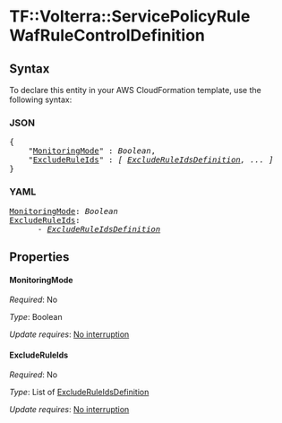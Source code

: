 # TF::Volterra::ServicePolicyRule WafRuleControlDefinition

## Syntax

To declare this entity in your AWS CloudFormation template, use the following syntax:

### JSON

<pre>
{
    "<a href="#monitoringmode" title="MonitoringMode">MonitoringMode</a>" : <i>Boolean</i>,
    "<a href="#excluderuleids" title="ExcludeRuleIds">ExcludeRuleIds</a>" : <i>[ <a href="excluderuleidsdefinition.md">ExcludeRuleIdsDefinition</a>, ... ]</i>
}
</pre>

### YAML

<pre>
<a href="#monitoringmode" title="MonitoringMode">MonitoringMode</a>: <i>Boolean</i>
<a href="#excluderuleids" title="ExcludeRuleIds">ExcludeRuleIds</a>: <i>
      - <a href="excluderuleidsdefinition.md">ExcludeRuleIdsDefinition</a></i>
</pre>

## Properties

#### MonitoringMode

_Required_: No

_Type_: Boolean

_Update requires_: [No interruption](https://docs.aws.amazon.com/AWSCloudFormation/latest/UserGuide/using-cfn-updating-stacks-update-behaviors.html#update-no-interrupt)

#### ExcludeRuleIds

_Required_: No

_Type_: List of <a href="excluderuleidsdefinition.md">ExcludeRuleIdsDefinition</a>

_Update requires_: [No interruption](https://docs.aws.amazon.com/AWSCloudFormation/latest/UserGuide/using-cfn-updating-stacks-update-behaviors.html#update-no-interrupt)

